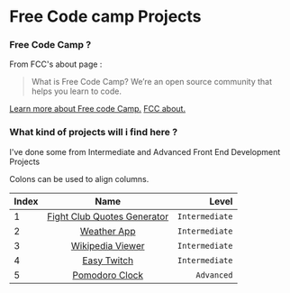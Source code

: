 # Free Code camp Projects

### Free Code Camp ?

From FCC's about page :

>What is Free Code Camp?
>We’re an open source community that helps you learn to code.

[Learn more about Free code Camp.](https://www.freecodecamp.com/challenges/learn-how-free-code-camp-works)
[FCC about.](https://www.freecodecamp.com/about)

### What kind of projects will i find here ?
I've done some from Intermediate and Advanced Front End Development Projects

Colons can be used to align columns.

| Index        | Name           | Level  |
| ------------- |:-------------:| -----:|
| 1 | [Fight Club Quotes Generator](tree/master/1-fight-club-quotes-generator) | `Intermediate`
| 2 | [Weather App](tree/master/2-weather-app) | `Intermediate`
| 3 | [Wikipedia Viewer](tree/master/3-wikipedia-viewer) | `Intermediate`
| 4 | [Easy Twitch](tree/master/4-easy-twitch) | `Intermediate`
| 5 | [Pomodoro Clock](tree/master/5-pomodoro-clock) | `Advanced`
